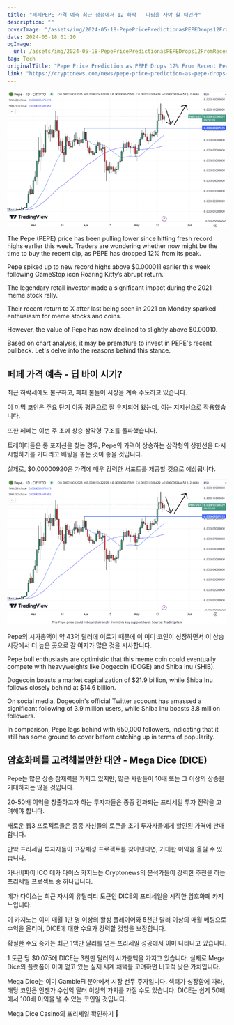 ```yaml
---
title: "페페PEPE 가격 예측 최근 정점에서 12 하락 - 디핑을 사야 할 때인가"
description: ""
coverImage: "/assets/img/2024-05-18-PepePricePredictionasPEPEDrops12FromRecentPeakTimetoBuytheDip_thumbnail.png"
date: 2024-05-18 01:10
ogImage: 
  url: /assets/img/2024-05-18-PepePricePredictionasPEPEDrops12FromRecentPeakTimetoBuytheDip_thumbnail.png
tag: Tech
originalTitle: "Pepe Price Prediction as PEPE Drops 12% From Recent Peak – Time to Buy the Dip?"
link: "https://cryptonews.com/news/pepe-price-prediction-as-pepe-drops-12-from-recent-peak-time-to-buy-the-dip.htm"
---
```




![Pepe Price Prediction as PEPE Drops 12% From Recent Peak – Time to Buy the Dip?](/assets/img/2024-05-18-PepePricePredictionasPEPEDrops12FromRecentPeakTimetoBuytheDip_thumbnail.png)

The Pepe (PEPE) price has been pulling lower since hitting fresh record highs earlier this week. Traders are wondering whether now might be the time to buy the recent dip, as PEPE has dropped 12% from its peak.

Pepe spiked up to new record highs above $0.000011 earlier this week following GameStop icon Roaring Kitty’s abrupt return.


<div class="content-ad"></div>

The legendary retail investor made a significant impact during the 2021 meme stock rally.

Their recent return to X after last being seen in 2021 on Monday sparked enthusiasm for meme stocks and coins.

However, the value of Pepe has now declined to slightly above $0.00010.

Based on chart analysis, it may be premature to invest in PEPE's recent pullback. Let's delve into the reasons behind this stance.

<div class="content-ad"></div>

## 페페 가격 예측 - 딥 바이 시기?

최근 하락세에도 불구하고, 페페 불들이 시장을 계속 주도하고 있습니다.

이 미믹 코인은 주요 단기 이동 평균으로 잘 유지되어 왔는데, 이는 지지선으로 작용했습니다.

또한 페페는 이번 주 초에 상승 삼각형 구조를 돌파했습니다.

<div class="content-ad"></div>

트레이더들은 롱 포지션을 찾는 경우, Pepe의 가격이 상승하는 삼각형의 상한선을 다시 시험하기를 기다리고 배팅을 놓는 것이 좋을 것입니다.

실제로, $0.00000920은 가격에 매우 강력한 서포트를 제공할 것으로 예상됩니다.

![Pepe Price Prediction](/assets/img/2024-05-18-PepePricePredictionasPEPEDrops12FromRecentPeakTimetoBuytheDip_0.png)

Pepe의 시가총액이 약 43억 달러에 이르기 때문에 이 미미 코인이 성장하면서 이 상승 시장에서 더 높은 곳으로 갈 여지가 많은 것을 시사합니다.

<div class="content-ad"></div>

Pepe bull enthusiasts are optimistic that this meme coin could eventually compete with heavyweights like Dogecoin (DOGE) and Shiba Inu (SHIB).

Dogecoin boasts a market capitalization of $21.9 billion, while Shiba Inu follows closely behind at $14.6 billion.

On social media, Dogecoin's official Twitter account has amassed a significant following of 3.9 million users, while Shiba Inu boasts 3.8 million followers.

In comparison, Pepe lags behind with 650,000 followers, indicating that it still has some ground to cover before catching up in terms of popularity.

<div class="content-ad"></div>

## 암호화폐를 고려해볼만한 대안 - Mega Dice (DICE)

Pepe는 많은 상승 잠재력을 가지고 있지만, 많은 사람들이 10배 또는 그 이상의 상승을 기대하지는 않을 것입니다.

20-50배 이익을 창출하고자 하는 투자자들은 종종 간과되는 프리세일 투자 전략을 고려해야 합니다.

새로운 웹3 프로젝트들은 종종 자신들의 토큰을 초기 투자자들에게 할인된 가격에 판매합니다.

<div class="content-ad"></div>

만약 프리세일 투자자들이 고잠재성 프로젝트를 찾아낸다면, 거대한 이익을 올릴 수 있습니다.

가나비파이 ICO 메가 다이스 카지노는 Cryptonews의 분석가들이 강력한 추천을 하는 프리세일 프로젝트 중 하나입니다.

메가 다이스는 최근 자사의 유틸리티 토큰인 DICE의 프리세일을 시작한 암호화폐 카지노입니다.

이 카지노는 이미 매월 1만 명 이상의 활성 플레이어와 5천만 달러 이상의 매월 베팅으로 수익을 올리며, DICE에 대한 수요가 강력할 것임을 보장합니다.

<div class="content-ad"></div>

확실한 수요 증가는 최근 1백만 달러를 넘는 프리세일 성공에서 이미 나타나고 있습니다.

1 토큰 당 $0.075에 DICE는 3천만 달러의 시가총액을 가지고 있습니다. 실제로 Mega Dice의 플랫폼이 이미 얻고 있는 실제 세계 채택을 고려하면 비교적 낮은 가치입니다.

Mega Dice는 이미 GambleFi 분야에서 시장 선두 주자입니다. 섹터가 성장함에 따라, 해당 코인은 언젠가 수십억 달러 이상의 가치를 가질 수도 있습니다. DICE는 쉽게 50배에서 100배 이익을 낼 수 있는 코인일 것입니다.

Mega Dice Casino의 프리세일 확인하기 🎲